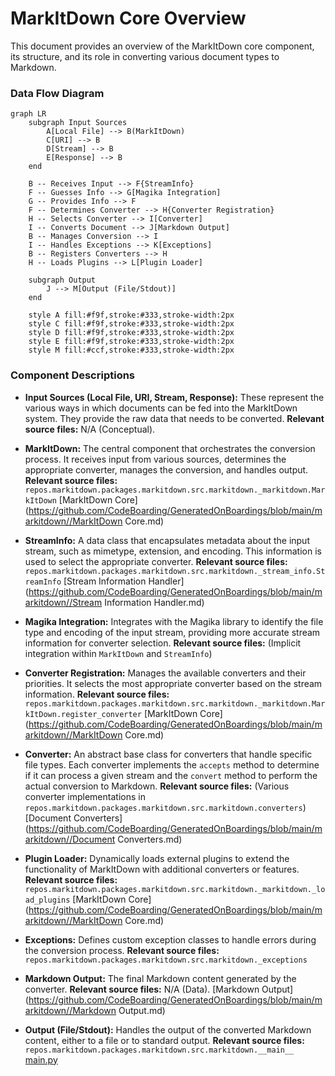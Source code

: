 # MarkItDown Core Overview

This document provides an overview of the MarkItDown core component, its structure, and its role in converting various document types to Markdown.

### Data Flow Diagram

```mermaid
graph LR
    subgraph Input Sources
        A[Local File] --> B(MarkItDown)
        C[URI] --> B
        D[Stream] --> B
        E[Response] --> B
    end

    B -- Receives Input --> F{StreamInfo}
    F -- Guesses Info --> G[Magika Integration]
    G -- Provides Info --> F
    F -- Determines Converter --> H{Converter Registration}
    H -- Selects Converter --> I[Converter]
    I -- Converts Document --> J[Markdown Output]
    B -- Manages Conversion --> I
    I -- Handles Exceptions --> K[Exceptions]
    B -- Registers Converters --> H
    H -- Loads Plugins --> L[Plugin Loader]

    subgraph Output
        J --> M[Output (File/Stdout)]
    end

    style A fill:#f9f,stroke:#333,stroke-width:2px
    style C fill:#f9f,stroke:#333,stroke-width:2px
    style D fill:#f9f,stroke:#333,stroke-width:2px
    style E fill:#f9f,stroke:#333,stroke-width:2px
    style M fill:#ccf,stroke:#333,stroke-width:2px
```

### Component Descriptions

*   **Input Sources (Local File, URI, Stream, Response):** These represent the various ways in which documents can be fed into the MarkItDown system. They provide the raw data that needs to be converted. **Relevant source files:** N/A (Conceptual).

*   **MarkItDown:** The central component that orchestrates the conversion process. It receives input from various sources, determines the appropriate converter, manages the conversion, and handles output. **Relevant source files:** `repos.markitdown.packages.markitdown.src.markitdown._markitdown.MarkItDown`
    [MarkItDown Core](https://github.com/CodeBoarding/GeneratedOnBoardings/blob/main/markitdown//MarkItDown Core.md)

*   **StreamInfo:** A data class that encapsulates metadata about the input stream, such as mimetype, extension, and encoding. This information is used to select the appropriate converter. **Relevant source files:** `repos.markitdown.packages.markitdown.src.markitdown._stream_info.StreamInfo`
    [Stream Information Handler](https://github.com/CodeBoarding/GeneratedOnBoardings/blob/main/markitdown//Stream Information Handler.md)

*   **Magika Integration:** Integrates with the Magika library to identify the file type and encoding of the input stream, providing more accurate stream information for converter selection. **Relevant source files:** (Implicit integration within `MarkItDown` and `StreamInfo`)

*   **Converter Registration:** Manages the available converters and their priorities. It selects the most appropriate converter based on the stream information. **Relevant source files:** `repos.markitdown.packages.markitdown.src.markitdown._markitdown.MarkItDown.register_converter`
    [MarkItDown Core](https://github.com/CodeBoarding/GeneratedOnBoardings/blob/main/markitdown//MarkItDown Core.md)

*   **Converter:** An abstract base class for converters that handle specific file types. Each converter implements the `accepts` method to determine if it can process a given stream and the `convert` method to perform the actual conversion to Markdown. **Relevant source files:** (Various converter implementations in `repos.markitdown.packages.markitdown.src.markitdown.converters`)
    [Document Converters](https://github.com/CodeBoarding/GeneratedOnBoardings/blob/main/markitdown//Document Converters.md)

*   **Plugin Loader:** Dynamically loads external plugins to extend the functionality of MarkItDown with additional converters or features. **Relevant source files:** `repos.markitdown.packages.markitdown.src.markitdown._markitdown._load_plugins`
    [MarkItDown Core](https://github.com/CodeBoarding/GeneratedOnBoardings/blob/main/markitdown//MarkItDown Core.md)

*   **Exceptions:** Defines custom exception classes to handle errors during the conversion process. **Relevant source files:** `repos.markitdown.packages.markitdown.src.markitdown._exceptions`

*   **Markdown Output:** The final Markdown content generated by the converter. **Relevant source files:** N/A (Data).
    [Markdown Output](https://github.com/CodeBoarding/GeneratedOnBoardings/blob/main/markitdown//Markdown Output.md)

*   **Output (File/Stdout):** Handles the output of the converted Markdown content, either to a file or to standard output. **Relevant source files:** `repos.markitdown.packages.markitdown.src.markitdown.__main__`
    [main.py](https://github.com/CodeBoarding/GeneratedOnBoardings/blob/main/markitdown//main.py)
```
